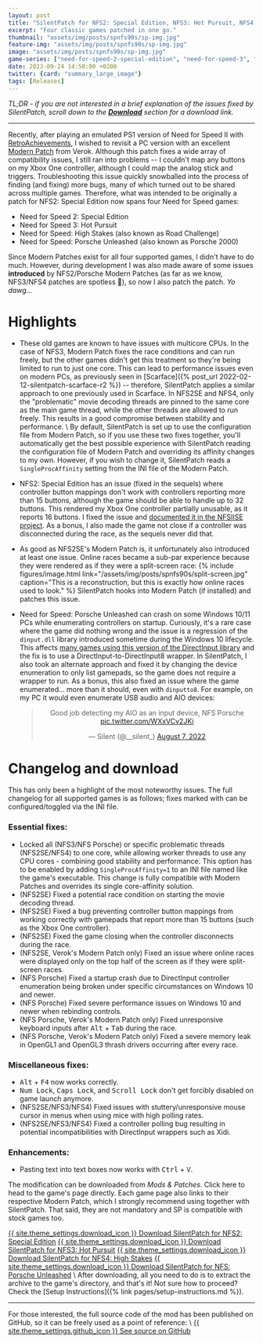 ```yaml
---
layout: post
title: "SilentPatch for NFS2: Special Edition, NFS3: Hot Pursuit, NFS4: High Stakes and NFS: Porsche Unleashed"
excerpt: "Four classic games patched in one go."
thumbnail: "assets/img/posts/spnfs90s/sp-img.jpg"
feature-img: "assets/img/posts/spnfs90s/sp-img.jpg"
image: "assets/img/posts/spnfs90s/sp-img.jpg"
game-series: ["need-for-speed-2-special-edition", "need-for-speed-3", "need-for-speed-4", "need-for-speed-porsche"]
date: 2023-09-24 14:50:00 +0200
twitter: {card: "summary_large_image"}
tags: [Releases]
---
```


*TL;DR - if you are not interested in a brief explanation of the issues fixed by SilentPatch,
scroll down to the [**Download**](#changelog-and-download) section for a download link.*

***

Recently, after playing an emulated PS1 version of Need for Speed II with [RetroAchievements](https://retroachievements.org/game/17528),
I wished to revisit a PC version with an excellent [Modern Patch](https://web.archive.org/web/20220131033002/https://verokster.blogspot.com/2019/11/need-for-speed-ii-second-edition-patch.html)
from Verok. Although this patch fixes a wide array of compatibility issues, I still ran into problems -- I couldn't map any buttons on my Xbox One controller, although I could map
the analog stick and triggers. Troubleshooting this issue quickly snowballed into the process of finding (and fixing) more bugs, many of which turned out to be shared across multiple games.
Therefore, what was intended to be originally a patch for NFS2: Special Edition now spans four Need for Speed games:
* Need for Speed 2: Special Edition
* Need for Speed 3: Hot Pursuit
* Need for Speed: High Stakes (also known as Road Challenge)
* Need for Speed: Porsche Unleashed (also known as Porsche 2000)

Since Modern Patches exist for all four supported games, I didn't have to do much. However, during development I was also made aware of some issues **introduced**
by NFS2/Porsche Modern Patches (as far as we know, NFS3/NFS4 patches are spotless 🙂), so now I also patch the patch. *Yo dawg...*

# Highlights

* These old games are known to have issues with multicore CPUs. In the case of NFS3, Modern Patch fixes the race conditions and can run freely,
  but the other games didn't get this treatment so they're being limited to run to just one core. This can lead to performance issues even on modern PCs,
  as previously seen in [Scarface]({% post_url 2022-02-12-silentpatch-scarface-r2 %}) -- therefore, SilentPatch applies a similar approach to one previously used in Scarface.
  In NFS2SE and NFS4, only the "problematic" movie decoding threads are pinned to the same core as the main game thread, while the other threads are allowed to run freely.
  This results in a good compromise between stability and performance. \\
  By default, SilentPatch is set up to use the configuration file from Modern Patch, so if you use these two fixes together, you'll automatically get the best possible experience
  with SilentPatch reading the configuration file of Modern Patch and overriding its affinity changes to my own. However, if you wish to change it, SilentPatch reads a `SingleProcAffinity`
  setting from the INI file of the Modern Patch.

* NFS2: Special Edition has an issue (fixed in the sequels) where controller button mappings don't work with controllers reporting more than 15 buttons,
  although the game should be able to handle up to 32 buttons. This rendered my Xbox One controller partially unusable, as it reports 16 buttons.
  I fixed the issue and [documented it in the NFSIISE project](https://github.com/zaps166/NFSIISE/issues/104). As a bonus,
  I also made the game not close if a controller was disconnected during the race, as the sequels never did that.

* As good as NFS2SE's Modern Patch is, it unfortunately also introduced at least one issue. Online races became a sub-par experience because they were rendered as if they were
  a split-screen race:
  {% include figures/image.html link="/assets/img/posts/spnfs90s/split-screen.jpg"
    caption="This is a reconstruction, but this is exactly how online races used to look." %}
  SilentPatch hooks into Modern Patch (if installed) and patches this issue.

* Need for Speed: Porsche Unleashed can crash on some Windows 10/11 PCs while enumerating controllers on startup. Curiously, it's a rare case where the game did nothing wrong
  and the issue is a regression of the `dinput.dll` library introduced sometime during the Windows 10 lifecycle.
  This affects [many games using this version of the DirectInput library](https://www.pcgamingwiki.com/wiki/Swedish_Touring_Car_Championship#Game_crashes_and.2For_freezes_on_the_initial_splash_screen) and the fix is to use a DirectInput-to-DirectInput8 wrapper. In SilentPatch, I also took an alternate approach and fixed it
  by changing the device enumeration to only list gamepads, so the game does not require a wrapper to run. As a bonus,
  this also fixed an issue where the game enumerated... more than it should, even with `dinputto8`.
  For example, on my PC it would even enumerate USB audio and AIO devices:
  <div align="center">
  <blockquote class="twitter-tweet"><p lang="en" dir="ltr">Good job detecting my AIO as an input device, NFS Porsche <a href="https://t.co/WXxVCv2JKi">pic.twitter.com/WXxVCv2JKi</a></p>&mdash; Silent (@__silent_) <a href="https://twitter.com/__silent_/status/1556361034549661696?ref_src=twsrc%5Etfw">August 7, 2022</a></blockquote> <script async src="https://platform.twitter.com/widgets.js" charset="utf-8"></script>
  </div>

# Changelog and download

This has only been a highlight of the most noteworthy issues. The full changelog for all supported games is as follows;
fixes marked with <i class="fas fa-cog"></i> can be configured/toggled via the INI file.

### Essential fixes:
* <i class="fas fa-cog"></i> Locked all (NFS3/NFS Porsche) or specific problematic threads (NFS2SE/NFS4) to one core, while allowing worker threads to use any CPU cores - combining good stability and performance. This option has to be enabled by adding `SingleProcAffinity=1` to an INI file named like the game's executable. This change is fully compatible with Modern Patches and overrides its single core-affinity solution.
* (NFS2SE) Fixed a potential race condition on starting the movie decoding thread.
* (NFS2SE) Fixed a bug preventing controller button mappings from working correctly with gamepads that report more than 15 buttons (such as the Xbox One controller).
* (NFS2SE) Fixed the game closing when the controller disconnects during the race.
* (NFS2SE, Verok's Modern Patch only) Fixed an issue where online races were displayed only on the top half of the screen as if they were split-screen races.
* (NFS Porsche) Fixed a startup crash due to DirectInput controller enumeration being broken under specific circumstances on Windows 10 and newer.
* (NFS Porsche) Fixed severe performance issues on Windows 10 and newer when rebinding controls.
* (NFS Porsche, Verok's Modern Patch only) Fixed unresponsive keyboard inputs after <kbd>Alt</kbd> + <kbd>Tab</kbd> during the race.
* (NFS Porsche, Verok's Modern Patch only) Fixed a severe memory leak in OpenGL1 and OpenGL3 thrash drivers occurring after every race.

### Miscellaneous fixes:
* <kbd>Alt</kbd> + <kbd>F4</kbd> now works correctly.
* <kbd>Num Lock</kbd>, <kbd>Caps Lock</kbd>, and <kbd>Scroll Lock</kbd> don't get forcibly disabled on game launch anymore.
* (NFS2SE/NFS3/NFS4) Fixed issues with stuttery/unresponsive mouse cursor in menus when using mice with high polling rates.
* (NFS2SE/NFS3/NFS4) Fixed a controller polling bug resulting in potential incompatibilities with DirectInput wrappers such as Xidi.

### Enhancements:
* Pasting text into text boxes now works with <kbd>Ctrl</kbd> + <kbd>V</kbd>.

The modification can be downloaded from *Mods & Patches*. Click here to head to the game's page directly. Each game page also links to their respective Modern Patch,
which I strongly recommend using together with SilentPatch. That said, they are not mandatory and SP is compatible with stock games too.

<a href="{% link _games/need-for-speed/need-for-speed-2-special-edition.md %}#silentpatch" class="button" role="button" target="_blank">{{ site.theme_settings.download_icon }} Download SilentPatch for NFS2: Special Edition</a>
<a href="{% link _games/need-for-speed/need-for-speed-3.md %}#silentpatch" class="button" role="button" target="_blank">{{ site.theme_settings.download_icon }} Download SilentPatch for NFS3: Hot Pursuit</a>
<a href="{% link _games/need-for-speed/need-for-speed-4.md %}#silentpatch" class="button" role="button" target="_blank">{{ site.theme_settings.download_icon }} Download SilentPatch for NFS4: High Stakes</a>
<a href="{% link _games/need-for-speed/need-for-speed-porsche-unleashed.md %}#silentpatch" class="button" role="button" target="_blank">{{ site.theme_settings.download_icon }} Download SilentPatch for NFS: Porsche Unleashed</a> \\
After downloading, all you need to do is to extract the archive to the game's directory, and that's it! Not sure how to proceed? Check the [Setup Instructions]({% link pages/setup-instructions.md %}).


***

For those interested,
the full source code of the mod has been published on GitHub, so it can be freely used as a point of reference: \\
<a href="https://github.com/CookiePLMonster/SilentPatchNFS90s" class="button github" role="button" target="_blank">{{ site.theme_settings.github_icon }} See source on GitHub</a>
